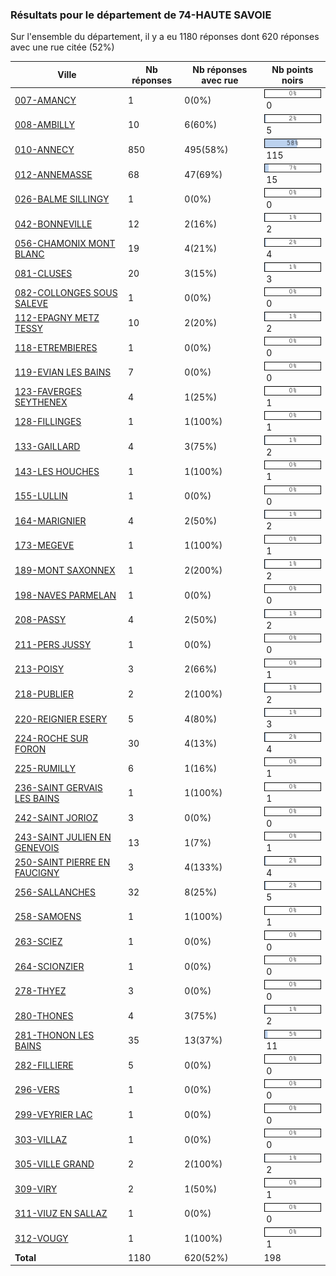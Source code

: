 ### Résultats pour le département de 74-HAUTE SAVOIE

Sur l'ensemble du département, il y a eu 1180 réponses dont 620 réponses avec une rue citée (52%)

| Ville | Nb réponses | Nb réponses avec rue | Nb points noirs |
|-------------|-------------|----------------------|-----------------|
|<a href='007-AMANCY.md'>007-AMANCY</a>|1|0(0%)|<img src="../../img/bar_0.gif" />&nbsp;0|
|<a href='008-AMBILLY.md'>008-AMBILLY</a>|10|6(60%)|<img src="../../img/bar_2.gif" />&nbsp;5|
|<a href='010-ANNECY.md'>010-ANNECY</a>|850|495(58%)|<img src="../../img/bar_58.gif" />&nbsp;115|
|<a href='012-ANNEMASSE.md'>012-ANNEMASSE</a>|68|47(69%)|<img src="../../img/bar_7.gif" />&nbsp;15|
|<a href='026-BALME SILLINGY.md'>026-BALME SILLINGY</a>|1|0(0%)|<img src="../../img/bar_0.gif" />&nbsp;0|
|<a href='042-BONNEVILLE.md'>042-BONNEVILLE</a>|12|2(16%)|<img src="../../img/bar_1.gif" />&nbsp;2|
|<a href='056-CHAMONIX MONT BLANC.md'>056-CHAMONIX MONT BLANC</a>|19|4(21%)|<img src="../../img/bar_2.gif" />&nbsp;4|
|<a href='081-CLUSES.md'>081-CLUSES</a>|20|3(15%)|<img src="../../img/bar_1.gif" />&nbsp;3|
|<a href='082-COLLONGES SOUS SALEVE.md'>082-COLLONGES SOUS SALEVE</a>|1|0(0%)|<img src="../../img/bar_0.gif" />&nbsp;0|
|<a href='112-EPAGNY METZ TESSY.md'>112-EPAGNY METZ TESSY</a>|10|2(20%)|<img src="../../img/bar_1.gif" />&nbsp;2|
|<a href='118-ETREMBIERES.md'>118-ETREMBIERES</a>|1|0(0%)|<img src="../../img/bar_0.gif" />&nbsp;0|
|<a href='119-EVIAN LES BAINS.md'>119-EVIAN LES BAINS</a>|7|0(0%)|<img src="../../img/bar_0.gif" />&nbsp;0|
|<a href='123-FAVERGES SEYTHENEX.md'>123-FAVERGES SEYTHENEX</a>|4|1(25%)|<img src="../../img/bar_0.gif" />&nbsp;1|
|<a href='128-FILLINGES.md'>128-FILLINGES</a>|1|1(100%)|<img src="../../img/bar_0.gif" />&nbsp;1|
|<a href='133-GAILLARD.md'>133-GAILLARD</a>|4|3(75%)|<img src="../../img/bar_1.gif" />&nbsp;2|
|<a href='143-LES HOUCHES.md'>143-LES HOUCHES</a>|1|1(100%)|<img src="../../img/bar_0.gif" />&nbsp;1|
|<a href='155-LULLIN.md'>155-LULLIN</a>|1|0(0%)|<img src="../../img/bar_0.gif" />&nbsp;0|
|<a href='164-MARIGNIER.md'>164-MARIGNIER</a>|4|2(50%)|<img src="../../img/bar_1.gif" />&nbsp;2|
|<a href='173-MEGEVE.md'>173-MEGEVE</a>|1|1(100%)|<img src="../../img/bar_0.gif" />&nbsp;1|
|<a href='189-MONT SAXONNEX.md'>189-MONT SAXONNEX</a>|1|2(200%)|<img src="../../img/bar_1.gif" />&nbsp;2|
|<a href='198-NAVES PARMELAN.md'>198-NAVES PARMELAN</a>|1|0(0%)|<img src="../../img/bar_0.gif" />&nbsp;0|
|<a href='208-PASSY.md'>208-PASSY</a>|4|2(50%)|<img src="../../img/bar_1.gif" />&nbsp;2|
|<a href='211-PERS JUSSY.md'>211-PERS JUSSY</a>|1|0(0%)|<img src="../../img/bar_0.gif" />&nbsp;0|
|<a href='213-POISY.md'>213-POISY</a>|3|2(66%)|<img src="../../img/bar_0.gif" />&nbsp;1|
|<a href='218-PUBLIER.md'>218-PUBLIER</a>|2|2(100%)|<img src="../../img/bar_1.gif" />&nbsp;2|
|<a href='220-REIGNIER ESERY.md'>220-REIGNIER ESERY</a>|5|4(80%)|<img src="../../img/bar_1.gif" />&nbsp;3|
|<a href='224-ROCHE SUR FORON.md'>224-ROCHE SUR FORON</a>|30|4(13%)|<img src="../../img/bar_2.gif" />&nbsp;4|
|<a href='225-RUMILLY.md'>225-RUMILLY</a>|6|1(16%)|<img src="../../img/bar_0.gif" />&nbsp;1|
|<a href='236-SAINT GERVAIS LES BAINS.md'>236-SAINT GERVAIS LES BAINS</a>|1|1(100%)|<img src="../../img/bar_0.gif" />&nbsp;1|
|<a href='242-SAINT JORIOZ.md'>242-SAINT JORIOZ</a>|3|0(0%)|<img src="../../img/bar_0.gif" />&nbsp;0|
|<a href='243-SAINT JULIEN EN GENEVOIS.md'>243-SAINT JULIEN EN GENEVOIS</a>|13|1(7%)|<img src="../../img/bar_0.gif" />&nbsp;1|
|<a href='250-SAINT PIERRE EN FAUCIGNY.md'>250-SAINT PIERRE EN FAUCIGNY</a>|3|4(133%)|<img src="../../img/bar_2.gif" />&nbsp;4|
|<a href='256-SALLANCHES.md'>256-SALLANCHES</a>|32|8(25%)|<img src="../../img/bar_2.gif" />&nbsp;5|
|<a href='258-SAMOENS.md'>258-SAMOENS</a>|1|1(100%)|<img src="../../img/bar_0.gif" />&nbsp;1|
|<a href='263-SCIEZ.md'>263-SCIEZ</a>|1|0(0%)|<img src="../../img/bar_0.gif" />&nbsp;0|
|<a href='264-SCIONZIER.md'>264-SCIONZIER</a>|1|0(0%)|<img src="../../img/bar_0.gif" />&nbsp;0|
|<a href='278-THYEZ.md'>278-THYEZ</a>|3|0(0%)|<img src="../../img/bar_0.gif" />&nbsp;0|
|<a href='280-THONES.md'>280-THONES</a>|4|3(75%)|<img src="../../img/bar_1.gif" />&nbsp;2|
|<a href='281-THONON LES BAINS.md'>281-THONON LES BAINS</a>|35|13(37%)|<img src="../../img/bar_5.gif" />&nbsp;11|
|<a href='282-FILLIERE.md'>282-FILLIERE</a>|5|0(0%)|<img src="../../img/bar_0.gif" />&nbsp;0|
|<a href='296-VERS.md'>296-VERS</a>|1|0(0%)|<img src="../../img/bar_0.gif" />&nbsp;0|
|<a href='299-VEYRIER LAC.md'>299-VEYRIER LAC</a>|1|0(0%)|<img src="../../img/bar_0.gif" />&nbsp;0|
|<a href='303-VILLAZ.md'>303-VILLAZ</a>|1|0(0%)|<img src="../../img/bar_0.gif" />&nbsp;0|
|<a href='305-VILLE GRAND.md'>305-VILLE GRAND</a>|2|2(100%)|<img src="../../img/bar_1.gif" />&nbsp;2|
|<a href='309-VIRY.md'>309-VIRY</a>|2|1(50%)|<img src="../../img/bar_0.gif" />&nbsp;1|
|<a href='311-VIUZ EN SALLAZ.md'>311-VIUZ EN SALLAZ</a>|1|0(0%)|<img src="../../img/bar_0.gif" />&nbsp;0|
|<a href='312-VOUGY.md'>312-VOUGY</a>|1|1(100%)|<img src="../../img/bar_0.gif" />&nbsp;1|
| **Total** |1180|620(52%)|198|
